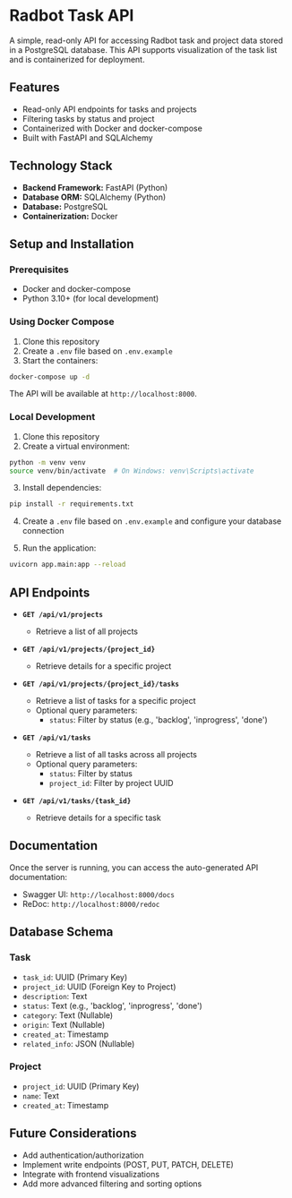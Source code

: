 # Radbot Task API

A simple, read-only API for accessing Radbot task and project data stored in a PostgreSQL database. This API supports visualization of the task list and is containerized for deployment.

## Features

- Read-only API endpoints for tasks and projects
- Filtering tasks by status and project
- Containerized with Docker and docker-compose
- Built with FastAPI and SQLAlchemy

## Technology Stack

- **Backend Framework:** FastAPI (Python)
- **Database ORM:** SQLAlchemy (Python)
- **Database:** PostgreSQL
- **Containerization:** Docker

## Setup and Installation

### Prerequisites

- Docker and docker-compose
- Python 3.10+ (for local development)

### Using Docker Compose

1. Clone this repository
2. Create a `.env` file based on `.env.example`
3. Start the containers:

```bash
docker-compose up -d
```

The API will be available at `http://localhost:8000`.

### Local Development

1. Clone this repository
2. Create a virtual environment:

```bash
python -m venv venv
source venv/bin/activate  # On Windows: venv\Scripts\activate
```

3. Install dependencies:

```bash
pip install -r requirements.txt
```

4. Create a `.env` file based on `.env.example` and configure your database connection

5. Run the application:

```bash
uvicorn app.main:app --reload
```

## API Endpoints

- **`GET /api/v1/projects`**
  - Retrieve a list of all projects

- **`GET /api/v1/projects/{project_id}`**
  - Retrieve details for a specific project

- **`GET /api/v1/projects/{project_id}/tasks`**
  - Retrieve a list of tasks for a specific project
  - Optional query parameters:
    - `status`: Filter by status (e.g., 'backlog', 'inprogress', 'done')

- **`GET /api/v1/tasks`**
  - Retrieve a list of all tasks across all projects
  - Optional query parameters:
    - `status`: Filter by status
    - `project_id`: Filter by project UUID

- **`GET /api/v1/tasks/{task_id}`**
  - Retrieve details for a specific task

## Documentation

Once the server is running, you can access the auto-generated API documentation:

- Swagger UI: `http://localhost:8000/docs`
- ReDoc: `http://localhost:8000/redoc`

## Database Schema

### Task
- `task_id`: UUID (Primary Key)
- `project_id`: UUID (Foreign Key to Project)
- `description`: Text
- `status`: Text (e.g., 'backlog', 'inprogress', 'done')
- `category`: Text (Nullable)
- `origin`: Text (Nullable)
- `created_at`: Timestamp
- `related_info`: JSON (Nullable)

### Project
- `project_id`: UUID (Primary Key)
- `name`: Text
- `created_at`: Timestamp

## Future Considerations

- Add authentication/authorization
- Implement write endpoints (POST, PUT, PATCH, DELETE)
- Integrate with frontend visualizations
- Add more advanced filtering and sorting options